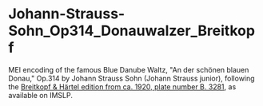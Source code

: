 # Johann-Strauss-Sohn_Op314_Donauwalzer_Breitkopf
MEI encoding of the famous Blue Danube Waltz, "An der schönen blauen Donau," Op.314 by Johann Strauss Sohn (Johann Strauss junior), following the [Breitkopf & Härtel edition from ca. 1920, plate number B. 3281](https://imslp.org/wiki/Special:ReverseLookup/17764), as available on IMSLP.
